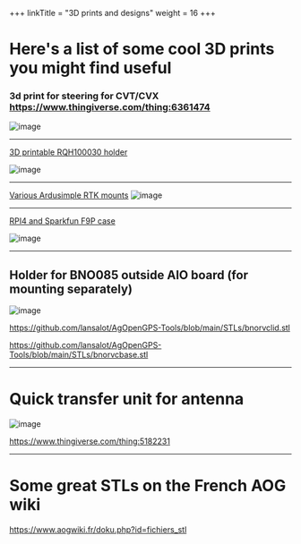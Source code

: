 +++
linkTitle = "3D prints and designs"
weight = 16
+++

# Here's a list of some cool 3D prints you might find useful

### 3d print for steering for CVT/CVX  https://www.thingiverse.com/thing:6361474

![image](../img/3d-print-steering.png)

----

[3D printable RQH100030 holder](https://discourse.agopengps.com/t/3d-printable-rqh100030-holder/15966)

![image](../img/3d-print-rqh100030-holder.png)

---
[Various Ardusimple RTK mounts](https://www.printables.com/@ConradStenfte_621141/models)
![image](../img/various-ardusimple-rtk-mounts.png)

---

[RPI4 and Sparkfun F9P case](https://makerworld.com/en/models/435284#profileId-340284)

![image](../img/rpi4-sparkfun-f9p-case.png)

---

## Holder for BNO085 outside AIO board (for mounting separately)
![image](../img/holder-bno085.png)

https://github.com/lansalot/AgOpenGPS-Tools/blob/main/STLs/bnorvclid.stl

https://github.com/lansalot/AgOpenGPS-Tools/blob/main/STLs/bnorvcbase.stl

---

# Quick transfer unit for antenna

![image](../img/quick-transfer-unit.png)

https://www.thingiverse.com/thing:5182231

---

# Some great STLs on the French AOG wiki

https://www.aogwiki.fr/doku.php?id=fichiers_stl